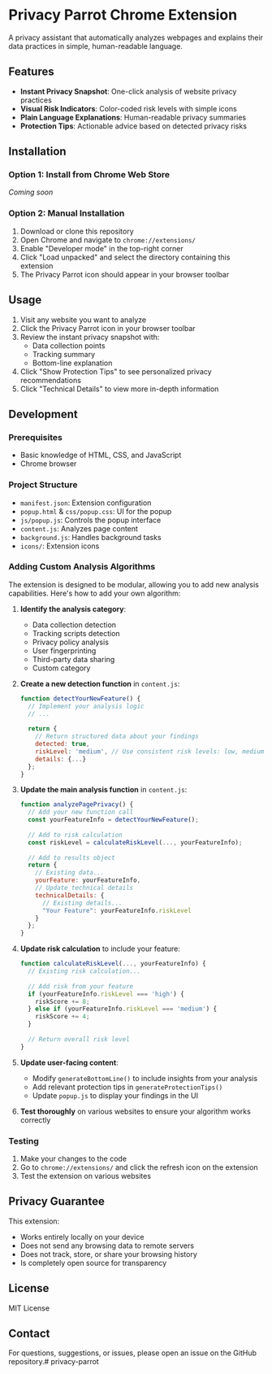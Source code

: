 # Privacy Parrot Chrome Extension

A privacy assistant that automatically analyzes webpages and explains their data practices in simple, human-readable language.

## Features

- **Instant Privacy Snapshot**: One-click analysis of website privacy practices
- **Visual Risk Indicators**: Color-coded risk levels with simple icons
- **Plain Language Explanations**: Human-readable privacy summaries
- **Protection Tips**: Actionable advice based on detected privacy risks

## Installation

### Option 1: Install from Chrome Web Store
*Coming soon*

### Option 2: Manual Installation
1. Download or clone this repository
2. Open Chrome and navigate to `chrome://extensions/`
3. Enable "Developer mode" in the top-right corner
4. Click "Load unpacked" and select the directory containing this extension
5. The Privacy Parrot icon should appear in your browser toolbar

## Usage

1. Visit any website you want to analyze
2. Click the Privacy Parrot icon in your browser toolbar
3. Review the instant privacy snapshot with:
   - Data collection points
   - Tracking summary
   - Bottom-line explanation
4. Click "Show Protection Tips" to see personalized privacy recommendations
5. Click "Technical Details" to view more in-depth information

## Development

### Prerequisites
- Basic knowledge of HTML, CSS, and JavaScript
- Chrome browser

### Project Structure
- `manifest.json`: Extension configuration
- `popup.html` & `css/popup.css`: UI for the popup
- `js/popup.js`: Controls the popup interface
- `content.js`: Analyzes page content
- `background.js`: Handles background tasks
- `icons/`: Extension icons

### Adding Custom Analysis Algorithms

The extension is designed to be modular, allowing you to add new analysis capabilities. Here's how to add your own algorithm:

1. **Identify the analysis category**:
   - Data collection detection
   - Tracking scripts detection
   - Privacy policy analysis
   - User fingerprinting
   - Third-party data sharing
   - Custom category

2. **Create a new detection function** in `content.js`:
   ```javascript
   function detectYourNewFeature() {
     // Implement your analysis logic
     // ...
     
     return {
       // Return structured data about your findings
       detected: true,
       riskLevel: 'medium', // Use consistent risk levels: low, medium, high
       details: {...}
     };
   }
   ```

3. **Update the main analysis function** in `content.js`:
   ```javascript
   function analyzePagePrivacy() {
     // Add your new function call
     const yourFeatureInfo = detectYourNewFeature();
     
     // Add to risk calculation
     const riskLevel = calculateRiskLevel(..., yourFeatureInfo);
     
     // Add to results object
     return {
       // Existing data...
       yourFeature: yourFeatureInfo,
       // Update technical details
       technicalDetails: {
         // Existing details...
         "Your Feature": yourFeatureInfo.riskLevel
       }
     };
   }
   ```

4. **Update risk calculation** to include your feature:
   ```javascript
   function calculateRiskLevel(..., yourFeatureInfo) {
     // Existing risk calculation...
     
     // Add risk from your feature
     if (yourFeatureInfo.riskLevel === 'high') {
       riskScore += 8;
     } else if (yourFeatureInfo.riskLevel === 'medium') {
       riskScore += 4;
     }
     
     // Return overall risk level
   }
   ```

5. **Update user-facing content**:
   - Modify `generateBottomLine()` to include insights from your analysis
   - Add relevant protection tips in `generateProtectionTips()`
   - Update `popup.js` to display your findings in the UI

6. **Test thoroughly** on various websites to ensure your algorithm works correctly

### Testing
1. Make your changes to the code
2. Go to `chrome://extensions/` and click the refresh icon on the extension
3. Test the extension on various websites

## Privacy Guarantee

This extension:
- Works entirely locally on your device
- Does not send any browsing data to remote servers
- Does not track, store, or share your browsing history
- Is completely open source for transparency

## License

MIT License

## Contact

For questions, suggestions, or issues, please open an issue on the GitHub repository.#   p r i v a c y - p a r r o t  
 